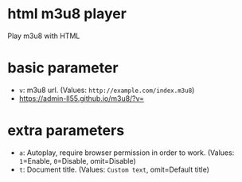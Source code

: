 # html m3u8 player
Play m3u8 with HTML

# basic parameter
- `v`: m3u8 url. (Values: `http://example.com/index.m3u8`)
- https://admin-ll55.github.io/m3u8/?v=

# extra parameters
- `a`: Autoplay, require browser permission in order to work. (Values: `1`=Enable, `0`=Disable, omit=Disable)
- `t`: Document title. (Values: `Custom text`, omit=Default title)
